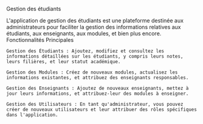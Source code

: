Gestion des étudiants 


L'application de gestion des étudiants est une plateforme destinée aux administrateurs pour faciliter la gestion des informations relatives aux étudiants, aux enseignants, aux modules, et bien plus encore.
Fonctionnalités Principales

    Gestion des Étudiants : Ajoutez, modifiez et consultez les informations détaillées sur les étudiants, y compris leurs notes, leurs filières, et leur statut académique.

    Gestion des Modules : Créez de nouveaux modules, actualisez les informations existantes, et attribuez des enseignants responsables.

    Gestion des Enseignants : Ajoutez de nouveaux enseignants, mettez à jour leurs informations, et attribuez-leur des modules à enseigner.

    Gestion des Utilisateurs : En tant qu'administrateur, vous pouvez créer de nouveaux utilisateurs et leur attribuer des rôles spécifiques dans l'application.



